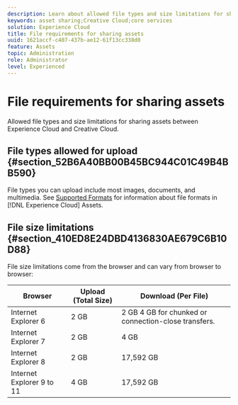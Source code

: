 ```yaml
---
description: Learn about allowed file types and size limitations for sharing assets between Adobe Experience Cloud and Creative Cloud.
keywords: asset sharing;Creative Cloud;core services
solution: Experience Cloud
title: File requirements for sharing assets 
uuid: 1621accf-c407-437b-ae12-61f13cc338d0
feature: Assets
topic: Administration
role: Administrator
level: Experienced
---
```


# File requirements for sharing assets

Allowed file types and size limitations for sharing assets between Experience Cloud and Creative Cloud.

## File types allowed for upload {#section_52B6A40BB00B45BC944C01C49B4BB590}

File types you can upload include most images, documents, and multimedia. See [Supported Formats](https://helpx.adobe.com/experience-manager/brand-portal/using/brand-portal-supported-formats.html) for information about file formats in [!DNL Experience Cloud] Assets. 

## File size limitations {#section_410ED8E24DBD4136830AE679C6B10D88}

File size limitations come from the browser and can vary from browser to browser: 

| Browser | Upload (Total Size) | Download (Per File) |
|--- |--- |--- |
|Internet Explorer 6|2 GB|2 GB  4 GB for chunked or connection-close transfers.|
|Internet Explorer 7|2 GB|4 GB|
|Internet Explorer 8|2 GB|17,592 GB|
|Internet Explorer 9 to 11|4 GB|17,592 GB|

